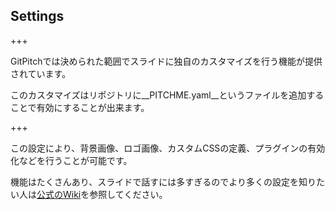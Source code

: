 ## Settings

+++

GitPitchでは決められた範囲でスライドに独自のカスタマイズを行う機能が提供されています。

このカスタマイズはリポジトリに__PITCHME.yaml__というファイルを追加することで有効にすることが出来ます。

+++

この設定により、背景画像、ロゴ画像、カスタムCSSの定義、プラグインの有効化などを行うことが可能です。

機能はたくさんあり、スライドで話すには多すぎるのでより多くの設定を知りたい人は[公式のWiki](https://github.com/gitpitch/gitpitch/wiki/Slideshow-Settings)を参照してください。